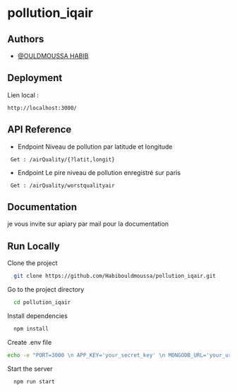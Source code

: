 # pollution_iqair

## Authors

- [@OULDMOUSSA HABIB](https://ouldmoussahabib.com)

## Deployment

Lien local :

```
http://localhost:3000/
```

## API Reference

- Endpoint Niveau de pollution par latitude et longitude

```
 Get : /airQuality/{?latit,longit}
```

- Endpoint Le pire niveau de pollution enregistré sur paris

```
 Get : /airQuality/worstqualityair
```

## Documentation

je vous invite sur apiary par mail pour la documentation

## Run Locally

Clone the project

```bash
  git clone https://github.com/Habibouldmoussa/pollution_iqair.git
```

Go to the project directory

```bash
  cd pollution_iqair
```

Install dependencies

```bash
  npm install
```

Create .env file

```bash
echo -e "PORT=3000 \n APP_KEY='your_secret_key' \n MONGODB_URL='your_url_mongodb_with_auth' " > .env
```

Start the server

```bash
  npm run start
```
